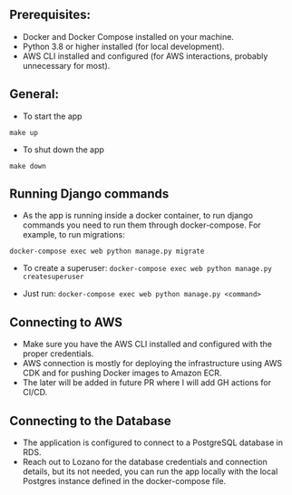 ## Prerequisites:
- Docker and Docker Compose installed on your machine.
- Python 3.8 or higher installed (for local development).
- AWS CLI installed and configured (for AWS interactions, probably unnecessary for most).

## General:
- To start the app

`make up`

- To shut down the app

`make down`

## Running Django commands
- As the app is running inside a docker container, to run django commands you need to run them through docker-compose. For example, to run migrations:

```docker-compose exec web python manage.py migrate```

- To create a superuser:
```docker-compose exec web python manage.py createsuperuser```

- Just run:
```docker-compose exec web python manage.py <command>```


## Connecting to AWS
- Make sure you have the AWS CLI installed and configured with the proper credentials. 
- AWS connection is mostly for deploying the infrastructure using AWS CDK and for pushing Docker images to Amazon ECR.
- The later will be added in future PR where I will add GH actions for CI/CD.

## Connecting to the Database
- The application is configured to connect to a PostgreSQL database in RDS.
- Reach out to Lozano for the database credentials and connection details, but its not needed, you can run the app locally with the local Postgres instance defined in the docker-compose file.
